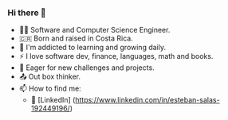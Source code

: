 ### Hi there 👋

- 👨‍💻 Software and Computer Science Engineer.
- 🇨🇷 Born and raised in Costa Rica.
- 🌱 I'm addicted to learning and growing daily. 
- ⚡️ I love software dev, finance, languages, math and books.
- 💪 Eager for new challenges and projects.
- 📤 Out box thinker.
- 📫 How to find me: 
  - 🏢 [LinkedIn] (https://www.linkedin.com/in/esteban-salas-192449196/)
